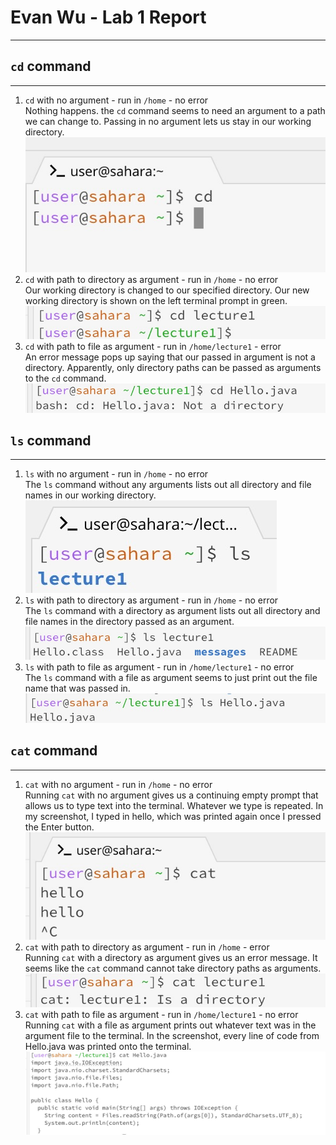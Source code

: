 # Evan Wu - Lab 1 Report
---

## `cd` command
---

1. `cd` with no argument - run in `/home` - no error\
   Nothing happens. the `cd` command seems to need an argument to a path we can change to. Passing in no argument lets us stay in our working directory.
![cd1](lab1images/cd1.jpeg)
2. `cd` with path to directory as argument - run in `/home` - no error\
   Our working directory is changed to our specified directory. Our new working directory is shown on the left terminal prompt in green.
![cd2](lab1images/cd2.jpeg)
3. `cd` with path to file as argument - run in `/home/lecture1` - error\
   An error message pops up saying that our passed in argument is not a directory. Apparently, only directory paths can be passed as arguments
to the `cd` command.
![cd3](lab1images/cd3.jpeg)

## `ls` command
---

1. `ls` with no argument - run in `/home` - no error\
   The `ls` command without any arguments lists out all directory and file names in our working directory.
![ls1](lab1images/ls1.jpeg)
2. `ls` with path to directory as argument - run in `/home` - no error\
   The `ls` command with a directory as argument lists out all directory and file names in the directory passed as an argument.
![ls2](lab1images/ls2.jpeg)
3. `ls` with path to file as argument - run in `/home/lecture1` - no error\
   The `ls` command with a file as argument seems to just print out the file name that was passed in.
![ls3](lab1images/ls3.jpeg)

## `cat` command
---

1. `cat` with no argument - run in `/home` - no error\
   Running `cat` with no argument gives us a continuing empty prompt that allows us to type text into the terminal. Whatever we type is repeated. In my screenshot, I typed in hello, which was printed again once I pressed the Enter button.
![cat1](lab1images/cat1.jpeg)
2. `cat` with path to directory as argument - run in `/home` - error\
   Running `cat` with a directory as argument gives us an error message. It seems like the `cat` command cannot take directory paths as arguments.
![cat2](lab1images/cat2.jpeg)
3. `cat` with path to file as argument - run in `/home/lecture1` - no error\
   Running `cat` with a file as argument prints out whatever text was in the argument file to the terminal. In the screenshot, every line of code from Hello.java was printed onto the terminal.
![cat3](lab1images/cat3.jpeg)
